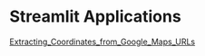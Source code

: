 # Streamlit Applications

[Extracting_Coordinates_from_Google_Maps_URLs](https://github.com/Umersaeed81/application_1/tree/main/Extracting_Coordinates_from_Google_Maps_URLs)

